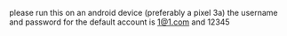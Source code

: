 please run this on an android device (preferably a pixel 3a)
the username and password for the default account is 1@1.com and 12345